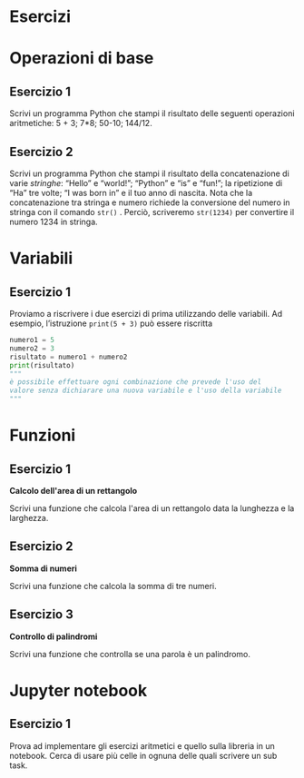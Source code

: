 # Esercizi

# Operazioni di base

## Esercizio 1

Scrivi un programma Python che stampi il risultato delle seguenti operazioni aritmetiche: 5 + 3; 7*8; 50-10; 144/12.

## Esercizio 2

Scrivi un programma Python che stampi il risultato della concatenazione di varie *stringhe*: “Hello” e “world!”; “Python” e “is” e “fun!”; la ripetizione di “Ha” tre volte; “I was born in” e il tuo anno di nascita. Nota che la concatenazione tra stringa e numero richiede la conversione del numero in stringa con il comando `str()` . Perciò, scriveremo `str(1234)` per convertire il numero 1234 in stringa.

# Variabili

## Esercizio 1

Proviamo a riscrivere i due esercizi di prima utilizzando delle variabili. Ad esempio, l’istruzione `print(5 + 3)` può essere riscritta

```python
numero1 = 5
numero2 = 3
risultato = numero1 + numero2
print(risultato)
"""
è possibile effettuare ogni combinazione che prevede l'uso del 
valore senza dichiarare una nuova variabile e l'uso della variabile
"""
```

# Funzioni

## Esercizio 1

**Calcolo dell'area di un rettangolo**

Scrivi una funzione che calcola l'area di un rettangolo data la lunghezza e la larghezza.

## **Esercizio 2**

**Somma di numeri**

Scrivi una funzione che calcola la somma di tre numeri.

## Esercizio 3

**Controllo di palindromi**

Scrivi una funzione che controlla se una parola è un palindromo.

# Jupyter notebook

## Esercizio 1

Prova ad implementare gli esercizi aritmetici e quello sulla libreria in un notebook. Cerca di usare più celle in ognuna delle quali scrivere un sub task.